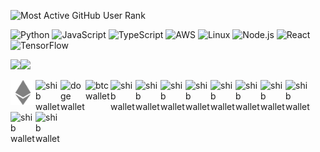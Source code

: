 ![Most Active GitHub User Rank](https://enrq1ymdvo3fa8.m.pipedream.net)

![Python](https://img.shields.io/badge/-Python-000?&logo=Python)
![JavaScript](https://img.shields.io/badge/-JavaScript-000?&logo=JavaScript)
![TypeScript](https://img.shields.io/badge/-TypeScript-000?&logo=TypeScript)
![AWS](https://img.shields.io/badge/-AWS-000?&logo=Amazon-AWS&logoColor=F90)
![Linux](https://img.shields.io/badge/-Linux-000?&logo=Linux)
![Node.js](https://img.shields.io/badge/-Node.js-000?&logo=node.js)
![React](https://img.shields.io/badge/-React-000?&logo=React)
![TensorFlow](https://img.shields.io/badge/-TensorFlow-000?&logo=TensorFlow)



<a href="https://mikeowino.com/"><img height="137px" src="https://github-readme-stats.vercel.app/api?username=mikeowino&hide_title=true&hide_border=true&show_icons=true&include_all_commits=true&count_private=true&line_height=21&text_color=000&icon_color=000&bg_color=0,ea6161,ffc64d,fffc4d,52fa5a&theme=graywhite" /><!-- wi*quL3fcV --><img height="137px" src="https://github-readme-stats.vercel.app/api/top-langs/?username=mikeowino&hide=html&hide_title=true&hide_border=true&layout=compact&langs_count=6&exclude_repo=comp426,Redventures-Movie-Quotes&text_color=000&icon_color=fff&bg_color=0,52fa5a,4dfcff,c64dff&theme=graywhite" /></a>

<a href="https://blockchair.com/ethereum/address/0x98b2e5c160a775e3d9e3b48626568b017b51f75b"><img align="left" alt="eth wallet" src="https://raw.githubusercontent.com/DGKSK8LIFE/DGKSK8LIFE/main/icons/ethereum.svg" width="40px"></a>
<a href="https://etherscan.io/address/0x98b2E5c160A775e3D9E3b48626568B017B51F75B"><img align="left" alt="shib wallet" src="https://cryptologos.cc/logos/shiba-inu-shib-logo.svg" width="40px" ></a>
<a href="https://dogechain.info/address/D8tXE5wN9ntx6bL6kVMyCA344VodTYbvZm"><img align="left" alt="doge wallet" src="https://cryptologos.cc/logos/dogecoin-doge-logo.svg" width="40px" ></a>
<a href="https://blockchair.com/bitcoin/address/bc1qqpuvsezs6ydquq93khyt5lk7l5g60csj5mwg72"><img align="left" alt="btc wallet" src="https://cryptologos.cc/logos/bitcoin-btc-logo.svg" width="40px" ></a>
<a href="https://etherscan.io/address/0x98b2E5c160A775e3D9E3b48626568B017B51F75B"><img align="left" alt="shib wallet" src="https://cryptologos.cc/logos/binance-coin-bnb-logo.svg" width="40px" ></a>
<a href="https://etherscan.io/address/0x98b2E5c160A775e3D9E3b48626568B017B51F75B"><img align="left" alt="shib wallet" src="https://cryptologos.cc/logos/avalanche-avax-logo.svg" width="40px" ></a>
<a href="https://etherscan.io/address/0x98b2E5c160A775e3D9E3b48626568B017B51F75B"><img align="left" alt="shib wallet" src="https://cryptologos.cc/logos/uniswap-uni-logo.svg" width="40px" ></a>
<a href="https://etherscan.io/address/0x98b2E5c160A775e3D9E3b48626568B017B51F75B"><img align="left" alt="shib wallet" src="https://cryptologos.cc/logos/pancakeswap-cake-logo.svg" width="40px" ></a>
<a href="https://etherscan.io/address/0x98b2E5c160A775e3D9E3b48626568B017B51F75B"><img align="left" alt="shib wallet" src="https://cryptologos.cc/logos/basic-attention-token-bat-logo.svg" width="40px" ></a>
<a href="https://blockchair.com/stellar/account/GDWTIZCPTFVLGCEB3D57WGXTKOM6GSMOMVHXJ6PEZ3XUQOOG2B7MB6BU"><img align="left" alt="shib wallet" src="https://cryptologos.cc/logos/stellar-xlm-logo.svg" width="40px" ></a>
<a href="https://blockchair.com/ripple/account/rJnVrkJBA8pvfvSfFN6hV69YvRgD5Y5udv"><img align="left" alt="shib wallet" src="https://cryptologos.cc/logos/xrp-xrp-logo.svg" width="40px" ></a>
<a href="https://explorer.solana.com/address/4ZWwm6dLfZdZYeaN7qNkhu4RihkHex8w5pQ3x6DkHXry"><img align="left" alt="shib wallet" src="https://cryptologos.cc/logos/solana-sol-logo.svg" width="40px" ></a>
<a href="https://cardanoscan.io/address/DdzFFzCqrhtBQmfMDYBRJqNMmUaH27W8fz33ZAkgiWpxH5io6VTK14HbWFmWVobSvyWfhJLaAyGqQhcYjSmZcGcUfVBwmKD6ZuuwRx52"><img align="left" alt="shib wallet" src="https://cryptologos.cc/logos/cardano-ada-logo.svg" width="40px" ></a>
<a href="https://polkascan.io/polkadot/account/1PsCMc3ZGuMHoifd4Xdu9h7e92PTLqtYyCoUJE5Z675cxUW"><img align="left" alt="shib wallet" src="https://cryptologos.cc/logos/polkadot-new-dot-logo.svg" width="40px" ></a>
